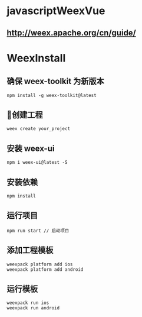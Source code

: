 # javascriptWeexVue
## http://weex.apache.org/cn/guide/
# WeexInstall
## 确保 weex-toolkit 为新版本
    npm install -g weex-toolkit@latest
## 创建工程
    weex create your_project
## 安装 weex-ui
    npm i weex-ui@latest -S
## 安装依赖
    npm install
## 运行项目
    npm run start // 启动项目
## 添加工程模板
    weexpack platform add ios
    weexpack platform add android
## 运行模板
    weexpack run ios
    weexpack run android
